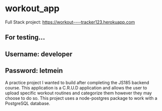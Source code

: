# workout_app

Full Stack project: https://workout----tracker123.herokuapp.com
## For testing...
 ## Username: developer
 ## Password: letmein

A practice project I wanted to build after completing the JS185 backend course. This application is a C.R.U.D application and allows the user to upload specific workout routines and categorize them however they may choose to do so. This project uses a node-postgres package to work with a PostgreSQL database.
 
